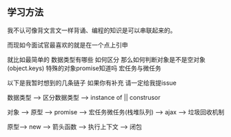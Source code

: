 ## 学习方法

我不认可像背文言文一样背诵、编程的知识是可以串联起来的。

而现如今面试官最喜欢的就是在一个点上引申 

就比如最简单的 数据类型有哪些 如何区分 那么如何判断对象是不是空对象(object.keys) 特殊的对象promise知道吗 宏任务与微任务 

以下是我暂时想到的几条链子 如果你有补充 请一定给我提issue

数据类型 --> 区分数据类型 --> instance of || construsor 

对象 --> 原型 --> promise --> 宏任务微任务(栈堆队列) --> ajax --> 垃圾回收机制

原型--> new --> 箭头函数 --> 执行上下文 --> 闭包




